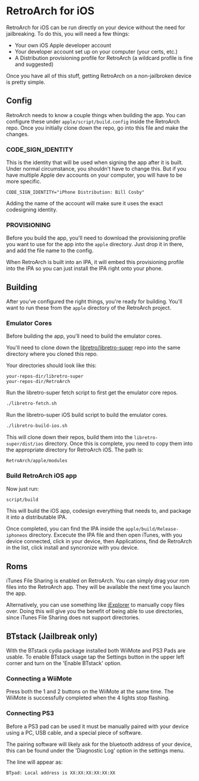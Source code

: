 # RetroArch for iOS

RetroArch for iOS can be run directly on your device without the need for jailbreaking. To do this, you will need a few things:

* Your own iOS Apple developer account
* Your developer account set up on your computer (your certs, etc.)
* A Distribution provisioning profile for RetroArch (a wildcard profile is fine and suggested)

Once you have all of this stuff, getting RetroArch on a non-jailbroken device is pretty simple.

## Config

RetroArch needs to know a couple things when building the app. You can configure these under `apple/script/build.config` inside the RetroArch repo. Once you initially clone down the repo, go into this file and make the changes.

### CODE\_SIGN\_IDENTITY

This is the identity that will be used when signing the app after it is built. Under normal circumstance, you shouldn't have to change this. But if you have multiple Apple dev accounts on your computer, you will have to be more specific.

```
CODE_SIGN_IDENTITY="iPhone Distribution: Bill Cosby"
```

Adding the name of the account will make sure it uses the exact codesigning identity.

### PROVISIONING

Before you build the app, you'll need to download the provisioning profile you want to use for the app into the `apple` directory. Just drop it in there, and add the file name to the config.

When RetroArch is built into an IPA, it will embed this provisioning profile into the IPA so you can just install the IPA right onto your phone.


## Building

After you've configured the right things, you're ready for building. You'll want to run these from the `apple` directory of the RetroArch project.

### Emulator Cores

Before building the app, you'll need to build the emulator cores.

You'll need to clone down the [libretro/libretro-super](https://github.com/libretro/libretro-super) repo into the same directory where you cloned this repo.

Your directories should look like this:

```
your-repos-dir/libretro-super
your-repos-dir/RetroArch
```

Run the libretro-super fetch script to first get the emulator core repos.

```sh
./libretro-fetch.sh
```

Run the libretro-super iOS build script to build the emulator cores.

```sh
./libretro-build-ios.sh
```

This will clone down their repos, build them into the `libretro-super/dist/ios` directory. Once this is complete, you need to copy them into the appropriate directory for RetroArch iOS. The path is:

`RetroArch/apple/modules`

### Build RetroArch iOS app

Now just run:

```sh
script/build
```

This will build the iOS app, codesign everything that needs to, and package it into a distributable IPA.

Once completed, you can find the IPA inside the `apple/build/Release-iphoneos` directory. Excecute the IPA file and then open iTunes, with you device connected, click in your device, then Applications, find de RetroArch in the list, click install and syncronize with you device.

## Roms

iTunes File Sharing is enabled on RetroArch. You can simply drag your rom files into the RetroArch app. They will be available the next time you launch the app.

Alternatively, you can use something like [iExplorer](http://www.macroplant.com/iexplorer) to manually copy files over. Doing this will give you the benefit of being able to use directories, since iTunes File Sharing does not support directories.

## BTstack (Jailbreak only)

With the BTstack cydia package installed both WiiMote and PS3 Pads are usable. To enable BTstack usage tap the Settings button in the upper left corner and turn on the 'Enable BTstack' option.

### Connecting a WiiMote

Press both the 1 and 2 buttons on the WiiMote at the same time. The WiiMote is successfully completed when the 4 lights stop flashing.

### Connecting PS3

Before a PS3 pad can be used it must be manually paired with your device using a PC, USB cable, and a special piece of software.

The pairing software will likely ask for the bluetooth address of your device, this can be found under the 'Diagnostic Log' option in the settings menu.

The line will appear as:
```
BTpad: Local address is XX:XX:XX:XX:XX:XX
```
